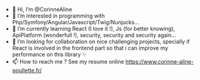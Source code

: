 - 👋 Hi, I’m @CorinneAline
- 👀 I’m interested in programming with Php/Symfony/Angular/Javascript/Twig/Nunjucks...
- 🌱 I’m currently learning React (I love it !), Js (for better knowing), ApiPlatform (wonderfull !), security, security and security again...
- 💞️ I’m looking for collaboration on nice challenging projects, specially if React is involved in the frontend part so that i can improve my performance on this library ✨
- 📫 How to reach me ? See my resume online https://www.corinne-aline-poullette.fr/

